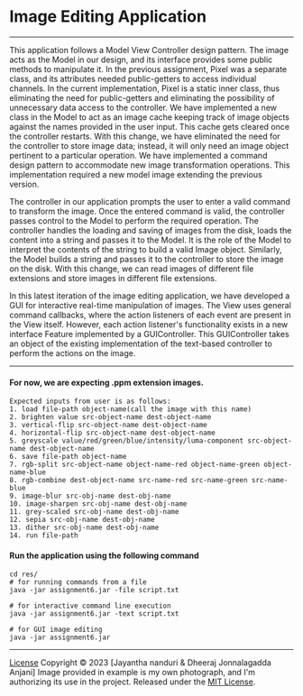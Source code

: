 
# Image Editing Application
*** 
This application follows a Model View Controller design pattern. The image acts as the Model in our design, and its interface provides some public methods to manipulate it. In the previous assignment, Pixel was a separate class, and its attributes needed public-getters to access individual channels. In the current implementation, Pixel is a static inner class, thus eliminating the need for public-getters and eliminating the possibility of unnecessary data access to the controller. We have implemented a new class in the Model to act as an image cache keeping track of image objects against the names provided in the user input. This cache gets cleared once the controller restarts. With this change, we have eliminated the need for the controller to store image data; instead, it will only need an image object pertinent to a particular operation. We have implemented a command design pattern to accommodate new image transformation operations. This implementation required a new model image extending the previous version.

The controller in our application prompts the user to enter a valid command to transform the image. Once the entered command is valid, the controller passes control to the Model to perform the required operation. The controller handles the loading and saving of images from the disk, loads the content into a string and passes it to the Model. It is the role of the Model to interpret the contents of the string to build a valid Image object. Similarly, the Model builds a string and passes it to the controller to store the image on the disk. With this change, we can read images of different file extensions and store images in different file extensions.

In this latest iteration of the image editing application, we have developed a GUI for interactive real-time manipulation of images. The View uses general command callbacks, where the action listeners of each event are present in the View itself. However, each action listener's functionality exists in a new interface Feature implemented by a GUIController. This GUIController takes an object of the existing implementation of the text-based controller to perform the actions on the image.

***
#### For now, we are expecting .ppm extension images.
```text
Expected inputs from user is as follows:
1. load file-path object-name(call the image with this name)
2. brighten value src-object-name dest-object-name
3. vertical-flip src-object-name dest-object-name
4. horizontal-flip src-object-name dest-object-name
5. greyscale value/red/green/blue/intensity/luma-component src-object-name dest-object-name
6. save file-path object-name
7. rgb-split src-object-name object-name-red object-name-green object-name-blue
8. rgb-combine dest-object-name src-name-red src-name-green src-name-blue
9. image-blur src-obj-name dest-obj-name
10. image-sharpen src-obj-name dest-obj-name
11. grey-scaled src-obj-name dest-obj-name
12. sepia src-obj-name dest-obj-name
13. dither src-obj-name dest-obj-name
14. run file-path
```
#### Run the application using the following command
```commandline
cd res/
# for running commands from a file
java -jar assignment6.jar -file script.txt

# for interactive command line execution
java -jar assignment6.jar -text script.txt

# for GUI image editing
java -jar assignment6.jar 
```
***
[License]()
Copyright © 2023 [Jayantha nanduri & Dheeraj Jonnalagadda Anjani]
Image provided in example is my own photograph, and I'm authorizing its use in the project.
Released under the [MIT License]().

